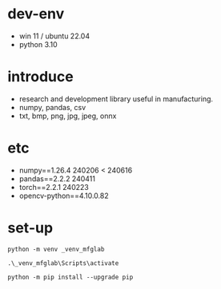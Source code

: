 # dev-env
- win 11 / ubuntu 22.04
- python 3.10

# introduce
- research and development library useful in manufacturing.
- numpy, pandas, csv
- txt, bmp, png, jpg, jpeg, onnx

# etc
- numpy==1.26.4 240206 < 240616
- pandas==2.2.2 240411
- torch==2.2.1 240223
- opencv-python==4.10.0.82

# set-up
``` shell
python -m venv _venv_mfglab

.\_venv_mfglab\Scripts\activate

python -m pip install --upgrade pip
```


